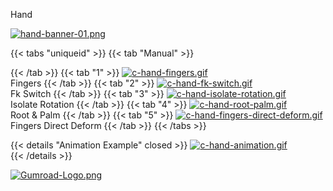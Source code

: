 Hand

[![hand-banner-01.png](https://i.postimg.cc/5byZt3Gs/hand-banner-01.png)](/docs/rigs/)

{{< tabs "uniqueid" >}}
{{< tab "Manual" >}}

{{< /tab >}}
{{< tab "1" >}}
[![c-hand-fingers.gif](https://i.postimg.cc/6w9kkwhJ/c-hand-fingers.gif)](/hand_rig)  
Fingers
{{< /tab >}}
{{< tab "2" >}}
[![c-hand-fk-switch.gif](https://i.postimg.cc/FmDMmqPf/c-hand-fk-switch.gif)](/hand_rig)  
Fk Switch
{{< /tab >}}
{{< tab "3" >}}
[![c-hand-isolate-rotation.gif](https://i.postimg.cc/y1KMYz4R/c-hand-isolate-rotation.gif)](/hand_rig)  
Isolate Rotation
{{< /tab >}}
{{< tab "4" >}}
[![c-hand-root-palm.gif](https://i.postimg.cc/59NDLqtN/c-hand-root-palm.gif)](/hand_rig)  
Root & Palm
{{< /tab >}}
{{< tab "5" >}}
[![c-hand-fingers-direct-deform.gif](https://i.postimg.cc/zzk9yP8c/c-hand-fingers-direct-deform.gif)](/hand_rig)  
Fingers Direct Deform
{{< /tab >}}
{{< /tabs >}}

{{< details "Animation Example" closed >}}
[![c-hand-animation.gif](https://i.postimg.cc/xndwfSKF/c-hand-animation.gif)](/hand_rig/)  
{{< /details >}}



[![Gumroad-Logo.png](https://i.postimg.cc/FKZh0BKH/Gumroad-Logo.png)](https://particl3s.gumroad.com/l/jdDuw)

